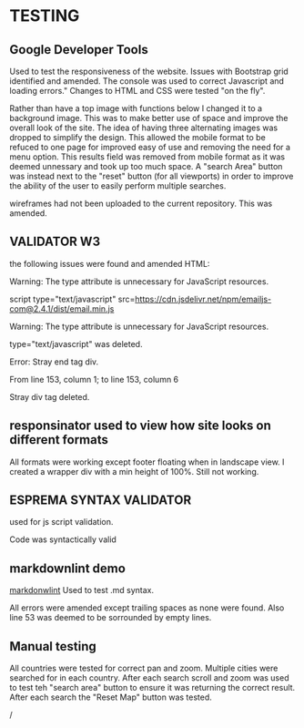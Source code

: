 # TESTING

## Google Developer Tools

Used to test the responsiveness of the website. Issues with Bootstrap grid identified and amended. The console was used to correct Javascript and loading errors."
Changes to HTML and CSS were tested "on the fly".

Rather than have a top image with functions below I changed it to a background image. This was to make better use of space and improve the overall look of the site.
The idea of having three alternating images was dropped to simplify the design.
This allowed the mobile format to be refuced to one page for improved easy of use and removing the need for a menu option.
This results field was removed from mobile format as it was deemed unnessary and took up too much space.
A "search Area" button was instead next to the "reset" button (for all viewports) in order to improve the ability of the user to easily perform multiple searches.

wireframes had not been uploaded to the current repository. This was amended.

## VALIDATOR W3

the following issues were found and amended HTML:

Warning: The type attribute is unnecessary for JavaScript resources.

script type="text/javascript" src=https://cdn.jsdelivr.net/npm/emailjs-com@2.4.1/dist/email.min.js  

Warning: The type attribute is unnecessary for JavaScript resources.

type="text/javascript" was deleted.

Error: Stray end tag div.

From line 153, column 1; to line 153, column 6

Stray div tag deleted.

## responsinator used to view how site looks on different formats

All formats were working except footer floating when in landscape view. I created a wrapper div with a min height of 100%. Still not working. 

## ESPREMA SYNTAX VALIDATOR

used for js script validation.

Code was syntactically valid 

## markdownlint demo

[markdonwlint](https://dlaa.me/markdownlint/)
Used to test .md syntax.

All errors were amended except trailing spaces as none were found. Also line 53 was deemed to be sorrounded by empty lines.

## Manual testing

All countries were tested for correct pan and zoom. Multiple cities were searched for in each country.
After each search scroll and zoom was used to test teh "search area" button to ensure it was returning the correct result.
After each search the "Reset Map" button was tested.

/